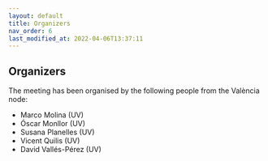```yaml
---
layout: default
title: Organizers
nav_order: 6
last_modified_at: 2022-04-06T13:37:11
---
```


## Organizers

The meeting has been organised by the following people from the València node:

- Marco Molina (UV)
- Óscar Monllor (UV)
- Susana Planelles (UV)
- Vicent Quilis (UV)
- David Vallés-Pérez (UV)